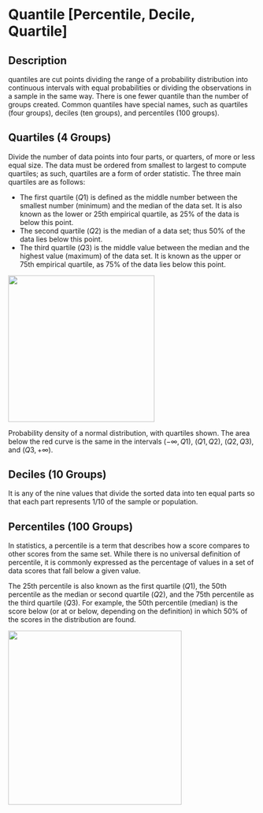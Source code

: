 # Quantile [Percentile, Decile, Quartile]

## Description

quantiles are cut points dividing the range of a probability distribution into continuous intervals with equal probabilities or dividing the observations in a sample in the same way. There is one fewer quantile than the number of groups created. Common quantiles have special names, such as quartiles (four groups), deciles (ten groups), and percentiles (100 groups).

## Quartiles (4 Groups)

Divide the number of data points into four parts, or quarters, of more or less equal size. The data must be ordered from smallest to largest to compute quartiles; as such, quartiles are a form of order statistic. The three main quartiles are as follows:

- The first quartile ($Q1$) is defined as the middle number between the smallest number (minimum) and the median of the data set. It is also known as the lower or 25th empirical quartile, as 25% of the data is below this point.
- The second quartile ($Q2$) is the median of a data set; thus 50% of the data lies below this point.
- The third quartile ($Q3$) is the middle value between the median and the highest value (maximum) of the data set. It is known as the upper or 75th empirical quartile, as 75% of the data lies below this point.

<img src="image1.png" style="width:3.09167in" />

Probability density of a normal distribution, with quartiles shown. The area below the red curve is the same in the intervals $(-\infty, Q1)$, $(Q1, Q2)$, $(Q2, Q3)$, and $(Q3, +\infty)$.

## Deciles (10 Groups)

It is any of the nine values that divide the sorted data into ten equal parts so that each part represents 1/10 of the sample or population.

## Percentiles (100 Groups)

In statistics, a percentile is a term that describes how a score compares to other scores from the same set. While there is no universal definition of percentile, it is commonly expressed as the percentage of values in a set of data scores that fall below a given value.

The 25th percentile is also known as the first quartile ($Q1$), the 50th percentile as the median or second quartile ($Q2$), and the 75th percentile as the third quartile ($Q3$). For example, the 50th percentile (median) is the score below (or at or below, depending on the definition) in which 50% of the scores in the distribution are found.

<img src="image2.png" style="width:3.66963in" />
